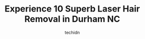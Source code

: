 ---
layout: ampstory
image: https://i0.wp.com/www.depkes.org/wp-content/uploads/2023/06/laser-hair-removal-0-in-durham-nc-1685827749.jpeg?resize=640,853
author: techidn
featured: false
description: Discover the impressive array of Laser Hair Removal options in Durham NC, where you can find 10 of the largest Laser Hair Removal establishments in the area. From renowned classics to hidden
title: Experience 10 Superb Laser Hair Removal in Durham NC
cover:
   title: Experience 10 Superb Laser Hair Removal in Durham NC
   subtitle: Rickpate
   background: https://www.depkes.org/wp-content/uploads/2023/06/laser-hair-removal-0-in-durham-nc-1685827749.jpeg

pages: 
 - layout: thirds
   top: <h1>#1 Ideal Image Durham</h1>
   bottom: "<p>Madison was great! She made me feel very comfortable and completely turned things around from my first experience with a different nurse. Madison is super friendly and ev</p>"
   background: https://www.depkes.org/wp-content/uploads/2023/06/laser-hair-removal-1-in-durham-nc-1685827750.jpeg
   backgroundblur: true
 - layout: thirds
   top: <h1>#2 European Wax Center</h1>
   bottom: "<p>I cannot recommended Samantha enough! A true professional who is highly knowledgeable of her craft / services. I always look forward to our service & conversations. She w</p>"
   background: https://www.depkes.org/wp-content/uploads/2023/06/laser-hair-removal-2-in-durham-nc-1685827750.jpeg
   cta:
      link: https://www.depkes.org/blog/experience-10-superb-laser-hair-removal-in-durham-nc/
      text: Experience 10 Superb Laser Hair Removal in Durham NC
 - layout: thirds
   top: <h1>#3 Aesthetic Solutions</h1>
   bottom: "<p>5821 Farrington Rd #101, Chapel Hill, NC 27517, United States</p>"
   background: https://www.depkes.org/wp-content/uploads/2023/06/laser-hair-removal-3-in-durham-nc-1685827750.jpeg
   cta:
      link: https://www.depkes.org/blog/experience-10-superb-laser-hair-removal-in-durham-nc/
      text: Experience 10 Superb Laser Hair Removal in Durham NC
 - layout: thirds
   top: <h1>#4 Milan Laser Hair Removal</h1>
   bottom: "<p>202 NC-54 Ste 502, Durham, NC 27713, United States</p>"
   background: https://images.unsplash.com/photo-1496096265110-f83ad7f96608?ixlib=rb-4.0.3&ixid=MnwxMjA3fDB8MHxwaG90by1wYWdlfHx8fGVufDB8fHx8&auto=format&fit=crop&w=640&h=853&q=80
   cta:
      link: https://www.depkes.org/blog/experience-10-superb-laser-hair-removal-in-durham-nc/
      text: Experience 10 Superb Laser Hair Removal in Durham NC
 - layout: thirds
   top: <h1>#5 Brows By Chandnis</h1>
   bottom: "<p>105 W North Carolina 54, Durham, NC 27713, United States</p>"
   background: https://images.unsplash.com/photo-1540457036297-448b6b99e91c?ixlib=rb-4.0.3&ixid=MnwxMjA3fDB8MHxwaG90by1wYWdlfHx8fGVufDB8fHx8&auto=format&fit=crop&w=640&h=853&q=80
   cta:
      link: https://www.depkes.org/blog/experience-10-superb-laser-hair-removal-in-durham-nc/
      text: Experience 10 Superb Laser Hair Removal in Durham NC
 - layout: thirds
   top: <h1>#6 Mega Spa & Brows</h1>
   bottom: "<p>2223 East, 2223 NC-54 #P, Durham, NC 27713, United States</p>"
   background: https://images.unsplash.com/photo-1614648718611-0635f29016cb?ixlib=rb-4.0.3&ixid=MnwxMjA3fDB8MHxwaG90by1wYWdlfHx8fGVufDB8fHx8&auto=format&fit=crop&w=640&h=853&q=80
   cta:
      link: https://www.depkes.org/blog/experience-10-superb-laser-hair-removal-in-durham-nc/
      text: Experience 10 Superb Laser Hair Removal in Durham NC
 - layout: thirds
   top: <h1>#7 The Hue Solution</h1>
   bottom: "<p>3113 Guess Rd, Durham, NC 27705, United States</p>"
   background: https://images.unsplash.com/photo-1522441815192-d9f04eb0615c?ixlib=rb-4.0.3&ixid=MnwxMjA3fDB8MHxwaG90by1wYWdlfHx8fGVufDB8fHx8&auto=format&fit=crop&w=640&h=853&q=80
   cta:
      link: https://www.depkes.org/blog/experience-10-superb-laser-hair-removal-in-durham-nc/
      text: Experience 10 Superb Laser Hair Removal in Durham NC
 - layout: thirds
   middle: Continue reading...
   background: https://images.unsplash.com/photo-1608501821300-4f99e58bba77?ixlib=rb-4.0.3&ixid=MnwxMjA3fDB8MHxwaG90by1wYWdlfHx8fGVufDB8fHx8&auto=format&fit=crop&w=640&h=853&q=80
   cta:
      link: https://www.depkes.org/blog/experience-10-superb-laser-hair-removal-in-durham-nc/
      text: Experience 10 Superb Laser Hair Removal in Durham NC
      
---
